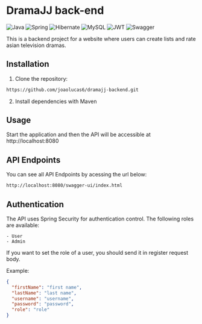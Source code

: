 # DramaJJ back-end

![Java](https://img.shields.io/badge/java-%23ED8B00.svg?style=for-the-badge&logo=openjdk&logoColor=white)
![Spring](https://img.shields.io/badge/spring-%236DB33F.svg?style=for-the-badge&logo=spring&logoColor=white)
![Hibernate](https://img.shields.io/badge/Hibernate-59666C?style=for-the-badge&logo=Hibernate&logoColor=white)
![MySQL](https://img.shields.io/badge/mysql-%2300f.svg?style=for-the-badge&logo=mysql&logoColor=white)
![JWT](https://img.shields.io/badge/JWT-black?style=for-the-badge&logo=JSON%20web%20tokens)
![Swagger](https://img.shields.io/badge/-Swagger-%23Clojure?style=for-the-badge&logo=swagger&logoColor=white)


This is a backend project for a website where users can create lists and rate asian television dramas. 


## Installation


1. Clone the repository:

```bash
https://github.com/joaolucas6/dramajj-backend.git
```

2. Install dependencies with Maven

## Usage

Start the application and then the API will be accessible at http://localhost:8080


## API Endpoints
You can see all API Endpoints by acessing the url below:


```markdown
http://localhost:8080/swagger-ui/index.html
```

## Authentication
The API uses Spring Security for authentication control. The following roles are available:

```
- User
- Admin
```
If you want to set the role of a user, you should send it in register request body.

Example:

```json
{
  "firstName": "first name",
  "lastName": "last name",
  "username": "username",
  "password": "password",
  "role": "role"
}
```
